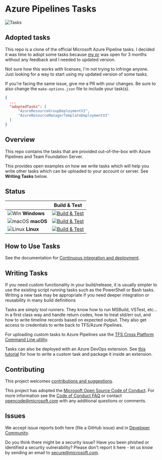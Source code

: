 # Azure Pipelines Tasks
![Tasks](/taskbanner.png "Tasks")

## Adopted tasks

This repo is a clone of the official Microsoft Azure Pipeline tasks. I decided it was time to adopt some tasks because [my pr](https://github.com/microsoft/azure-pipelines-tasks/pull/16283) was open for 3 months without any feedback and I needed to updated version.

Not sure how this works with licenses, I'm not trying to infringe anyone. Just looking for a way to start using my updated version of some tasks.

If you're facing the same issue, give me a PR with your changes. Be sure to also change the `make-options.json` file to include your task(s).

```json
{
  ...
  "adoptedTasks": [
      "AzureResourceGroupDeploymentV2",
      "AzureResourceManagerTemplateDeploymentV3"
  ]
}
```

## Overview

This repo contains the tasks that are provided out-of-the-box with Azure Pipelines and Team Foundation Server.

This provides open examples on how we write tasks which will help you write other tasks which can be uploaded to your account or server.  See **Writing Tasks** below.

## Status

|   | Build & Test |
|---|:-----:|
|![Win](docs/res/win_med.png) **Windows**|[![Build & Test][win-build-badge]][win-build]| 
|![macOS](docs/res/apple_med.png) **macOS**|[![Build & Test][macOS-build-badge]][macOS-build]| 
|![Linux](docs/res/linux_med.png) **Linux**|[![Build & Test][linux-build-badge]][linux-build]|

[win-build-badge]: https://dev.azure.com/mseng/PipelineTools/_apis/build/status/azure-pipelines-tasks.ci-windows
[win-build]: https://dev.azure.com/mseng/PipelineTools/_build/latest?definitionId=7634

[macOS-build-badge]: https://dev.azure.com/mseng/PipelineTools/_apis/build/status/azure-pipelines-tasks.ci-macos
[macOS-build]: https://dev.azure.com/mseng/PipelineTools/_build/latest?definitionId=7635

[linux-build-badge]: https://dev.azure.com/mseng/PipelineTools/_apis/build/status/azure-pipelines-tasks.ci-linux
[linux-build]: https://dev.azure.com/mseng/PipelineTools/_build/latest?definitionId=7636

## How to Use Tasks

See the documentation for [Continuous integration and deployment](https://aka.ms/tfbuild).

## Writing Tasks

If you need custom functionality in your build/release, it is usually simpler to use the existing script running tasks such as the PowerShell or Bash tasks.  Writing a new task may be appropriate if you need deeper integration or reusability in many build definitions

Tasks are simply tool runners.  They know how to run MSBuild, VSTest, etc... in a first class way and handle return codes, how to treat std/err out, and how to write timeline records based on expected output.  They also get access to credentials to write back to TFS/Azure Pipelines. 

For uploading custom tasks to Azure Pipelines use the [TFS Cross Platform Command Line utility](https://github.com/Microsoft/tfs-cli).

Tasks can also be deployed with an Azure DevOps extension. See [this tutorial](https://docs.microsoft.com/en-us/vsts/extend/develop/add-build-task) for how to write a custom task and package it inside an extension.

## Contributing

This project welcomes [contributions and suggestions](docs/contribute.md).

This project has adopted the [Microsoft Open Source Code of Conduct](https://opensource.microsoft.com/codeofconduct/).
For more information see the [Code of Conduct FAQ](https://opensource.microsoft.com/codeofconduct/faq/) or
contact [opencode@microsoft.com](mailto:opencode@microsoft.com) with any additional questions or comments.

## Issues

We accept issue reports both here (file a GitHub issue) and in [Developer Community](https://developercommunity.visualstudio.com/spaces/21/index.html).

Do you think there might be a security issue? Have you been phished or identified a security vulnerability? Please don't report it here - let us know by sending an email to secure@microsoft.com.
